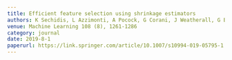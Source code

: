 ```yaml
---
title: Efficient feature selection using shrinkage estimators
authors: K Sechidis, L Azzimonti, A Pocock, G Corani, J Weatherall, G Brown
venue: Machine Learning 108 (8), 1261-1286
category: journal
date: 2019-8-1
paperurl: https://link.springer.com/article/10.1007/s10994-019-05795-1
---
```

